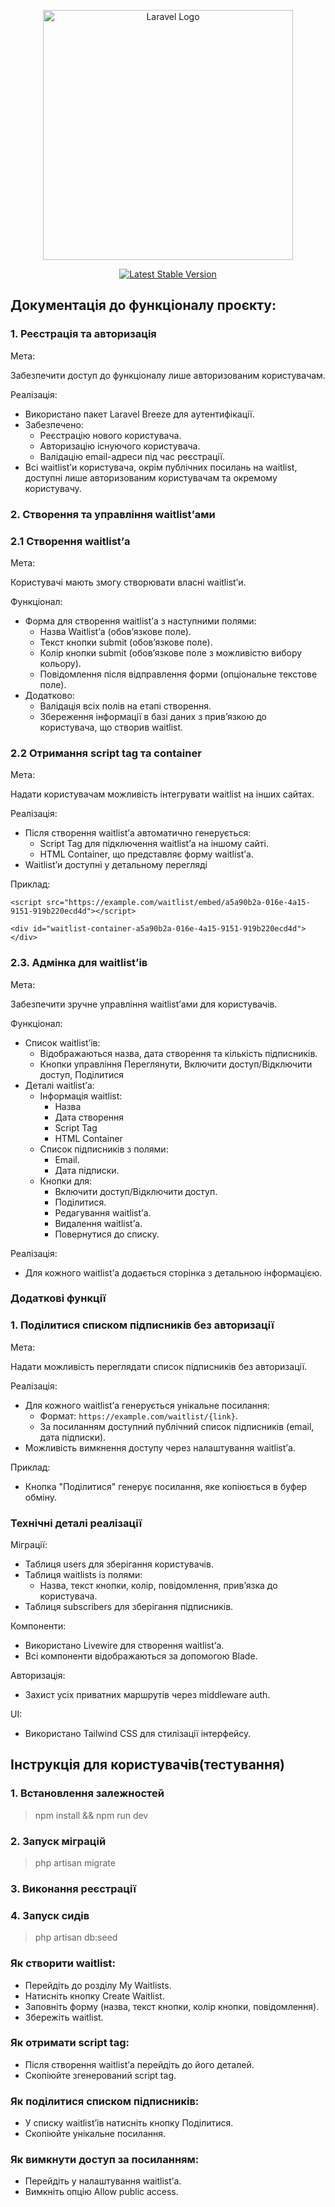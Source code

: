 <p align="center"><a href="https://laravel.com" target="_blank"><img src="https://raw.githubusercontent.com/laravel/art/master/logo-lockup/5%20SVG/2%20CMYK/1%20Full%20Color/laravel-logolockup-cmyk-red.svg" width="400" alt="Laravel Logo"></a></p>

<p align="center">
<a href="https://packagist.org/packages/laravel/framework"><img src="https://img.shields.io/packagist/v/laravel/framework" alt="Latest Stable Version"></a>
</p>

## Документація до функціоналу проєкту:
### 1. Реєстрація та авторизація
Мета:

Забезпечити доступ до функціоналу лише авторизованим користувачам.

Реалізація:

- Використано пакет Laravel Breeze для аутентифікації.
- Забезпечено:
  - Реєстрацію нового користувача.
  - Авторизацію існуючого користувача.
  - Валідацію email-адреси під час реєстрації.
- Всі waitlist’и користувача, окрім публічних посилань на waitlist, доступні лише авторизованим користувачам та окремому користувачу.
### 2. Створення та управління waitlist’ами
### 2.1 Створення waitlist’а
Мета:

Користувачі мають змогу створювати власні waitlist’и.

Функціонал:
- Форма для створення waitlist’а з наступними полями:
    - Назва Waitlist’а (обов’язкове поле).
    - Текст кнопки submit (обов’язкове поле).
    - Колір кнопки submit (обов’язкове поле з можливістю вибору кольору). 
    - Повідомлення після відправлення форми (опціональне текстове поле).
- Додатково:
    - Валідація всіх полів на етапі створення.
    - Збереження інформації в базі даних з прив’язкою до користувача, що створив waitlist.
### 2.2 Отримання script tag та container
Мета:

Надати користувачам можливість інтегрувати waitlist на інших сайтах.

Реалізація:
- Після створення waitlist’а автоматично генерується:
    - Script Tag для підключення waitlist’а на іншому сайті.
    - HTML Container, що представляє форму waitlist’а.
- Waitlist’и доступні у детальному перегляді

Приклад:

`<script src="https://example.com/waitlist/embed/a5a90b2a-016e-4a15-9151-919b220ecd4d"></script>`

`<div id="waitlist-container-a5a90b2a-016e-4a15-9151-919b220ecd4d"></div>`
### 2.3. Адмінка для waitlist’ів
Мета:

Забезпечити зручне управління waitlist’ами для користувачів.

Функціонал:
- Список waitlist’ів:
    - Відображаються назва, дата створення та кількість підписників.
    - Кнопки управління Переглянути, Включити доступ/Відключити доступ, Поділитися
- Деталі waitlist’а:
    - Інформація waitlist:
      - Назва
      - Дата створення
      - Script Tag
      - HTML Container
    - Список підписників з полями:
      - Email.
      - Дата підписки.
    - Кнопки для:
      - Включити доступ/Відключити доступ.
      - Поділитися.
      - Редагування waitlist’а.
      - Видалення waitlist’а.
      - Повернутися до списку.

Реалізація:
- Для кожного waitlist’а додається сторінка з детальною інформацією.
### Додаткові функції
### 1. Поділитися списком підписників без авторизації
Мета:

Надати можливість переглядати список підписників без авторизації.

Реалізація:
- Для кожного waitlist’а генерується унікальне посилання:
    - Формат: `https://example.com/waitlist/{link}`.
    - За посиланням доступний публічний список підписників (email, дата підписки).
- Можливість вимкнення доступу через налаштування waitlist’а.

Приклад:
- Кнопка "Поділитися" генерує посилання, яке копіюється в буфер обміну.
### Технічні деталі реалізації
Міграції:
- Таблиця users для зберігання користувачів.
- Таблиця waitlists із полями:
    - Назва, текст кнопки, колір, повідомлення, прив’язка до користувача.
- Таблиця subscribers для зберігання підписників.

Компоненти:
- Використано Livewire для створення waitlist’а.
- Всі компоненти відображаються за допомогою Blade.

Авторизація:
- Захист усіх приватних маршрутів через middleware auth.

UI:
- Використано Tailwind CSS для стилізації інтерфейсу.
## Інструкція для користувачів(тестування)
### 1. Встановлення залежностей
>npm install && npm run dev
### 2. Запуск міграцій
>php artisan migrate
### 3. Виконання реєстрації
### 4. Запуск сидів
>php artisan db:seed
### Як створити waitlist:
- Перейдіть до розділу My Waitlists.
- Натисніть кнопку Create Waitlist.
- Заповніть форму (назва, текст кнопки, колір кнопки, повідомлення).
- Збережіть waitlist.
### Як отримати script tag:
- Після створення waitlist’а перейдіть до його деталей.
- Скопіюйте згенерований script tag.
### Як поділитися списком підписників:
- У списку waitlist’ів натисніть кнопку Поділитися.
- Скопіюйте унікальне посилання.
### Як вимкнути доступ за посиланням:
- Перейдіть у налаштування waitlist’а.
- Вимкніть опцію Allow public access.

